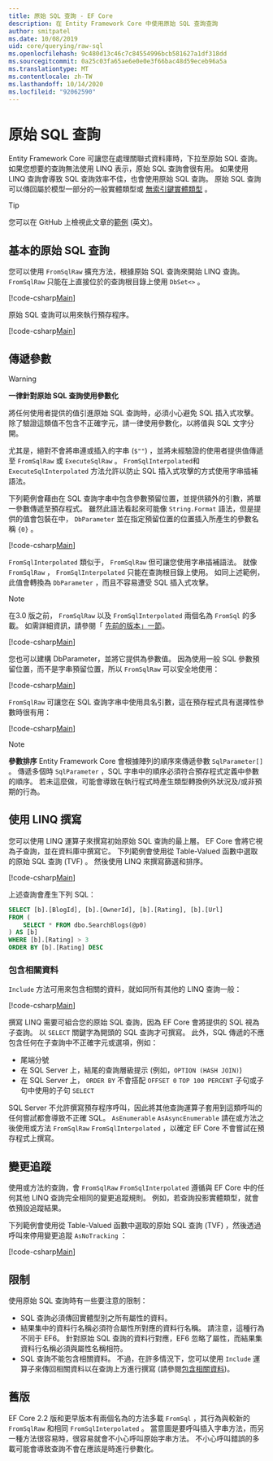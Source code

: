 ```yaml
---
title: 原始 SQL 查詢 - EF Core
description: 在 Entity Framework Core 中使用原始 SQL 查詢查詢
author: smitpatel
ms.date: 10/08/2019
uid: core/querying/raw-sql
ms.openlocfilehash: 9c480d13c46c7c84554996bcb581627a1df318dd
ms.sourcegitcommit: 0a25c03fa65ae6e0e0e3f66bac48d59eceb96a5a
ms.translationtype: MT
ms.contentlocale: zh-TW
ms.lasthandoff: 10/14/2020
ms.locfileid: "92062590"
---
```

# <a name="raw-sql-queries"></a>原始 SQL 查詢

Entity Framework Core 可讓您在處理關聯式資料庫時，下拉至原始 SQL 查詢。 如果您想要的查詢無法使用 LINQ 表示，原始 SQL 查詢會很有用。 如果使用 LINQ 查詢會導致 SQL 查詢效率不佳，也會使用原始 SQL 查詢。 原始 SQL 查詢可以傳回屬於模型一部分的一般實體類型或 [無索引鍵實體類型](xref:core/modeling/keyless-entity-types) 。

> [!TIP]  
> 您可以在 GitHub 上檢視此文章的[範例](https://github.com/dotnet/EntityFramework.Docs/tree/master/samples/core/Querying/RawSQL) \(英文\)。

## <a name="basic-raw-sql-queries"></a>基本的原始 SQL 查詢

您可以使用 `FromSqlRaw` 擴充方法，根據原始 SQL 查詢來開始 LINQ 查詢。 `FromSqlRaw` 只能在上直接位於的查詢根目錄上使用 `DbSet<>` 。

[!code-csharp[Main](../../../samples/core/Querying/RawSQL/Program.cs#FromSqlRaw)]

原始 SQL 查詢可以用來執行預存程序。

[!code-csharp[Main](../../../samples/core/Querying/RawSQL/Program.cs#FromSqlRawStoredProcedure)]

## <a name="passing-parameters"></a>傳遞參數

> [!WARNING]
> **一律針對原始 SQL 查詢使用參數化**
>
> 將任何使用者提供的值引進原始 SQL 查詢時，必須小心避免 SQL 插入式攻擊。 除了驗證這類值不包含不正確字元，請一律使用參數化，以將值與 SQL 文字分開。
>
> 尤其是，絕對不會將串連或插入的字串 (`$""`) ，並將未經驗證的使用者提供值傳遞至 `FromSqlRaw` 或 `ExecuteSqlRaw` 。 `FromSqlInterpolated`和 `ExecuteSqlInterpolated` 方法允許以防止 SQL 插入式攻擊的方式使用字串插補語法。

下列範例會藉由在 SQL 查詢字串中包含參數預留位置，並提供額外的引數，將單一參數傳遞至預存程式。 雖然此語法看起來可能像 `String.Format` 語法，但是提供的值會包裝在中， `DbParameter` 並在指定預留位置的位置插入所產生的參數名稱 `{0}` 。

[!code-csharp[Main](../../../samples/core/Querying/RawSQL/Program.cs#FromSqlRawStoredProcedureParameter)]

`FromSqlInterpolated` 類似于， `FromSqlRaw` 但可讓您使用字串插補語法。 就像 `FromSqlRaw` ， `FromSqlInterpolated` 只能在查詢根目錄上使用。 如同上述範例，此值會轉換為 `DbParameter` ，而且不容易遭受 SQL 插入式攻擊。

> [!NOTE]
> 在3.0 版之前， `FromSqlRaw` 以及 `FromSqlInterpolated` 兩個名為 `FromSql` 的多載。 如需詳細資訊，請參閱「 [先前的版本」一節](#previous-versions)。

[!code-csharp[Main](../../../samples/core/Querying/RawSQL/Program.cs#FromSqlInterpolatedStoredProcedureParameter)]

您也可以建構 DbParameter，並將它提供為參數值。 因為使用一般 SQL 參數預留位置，而不是字串預留位置，所以 `FromSqlRaw` 可以安全地使用：

[!code-csharp[Main](../../../samples/core/Querying/RawSQL/Program.cs#FromSqlRawStoredProcedureSqlParameter)]

`FromSqlRaw` 可讓您在 SQL 查詢字串中使用具名引數，這在預存程式具有選擇性參數時很有用：

[!code-csharp[Main](../../../samples/core/Querying/RawSQL/Program.cs#FromSqlRawStoredProcedureNamedSqlParameter)]

> [!NOTE]
> **參數排序** Entity Framework Core 會根據陣列的順序來傳遞參數 `SqlParameter[]` 。 傳遞多個時 `SqlParameter` ，SQL 字串中的順序必須符合預存程式定義中參數的順序。 若未這麼做，可能會導致在執行程式時產生類型轉換例外狀況及/或非預期的行為。

## <a name="composing-with-linq"></a>使用 LINQ 撰寫

您可以使用 LINQ 運算子來撰寫初始原始 SQL 查詢的最上層。 EF Core 會將它視為子查詢，並在資料庫中撰寫它。 下列範例會使用從 Table-Valued 函數中選取的原始 SQL 查詢 (TVF) 。 然後使用 LINQ 來撰寫篩選和排序。

[!code-csharp[Main](../../../samples/core/Querying/RawSQL/Program.cs#FromSqlInterpolatedComposed)]

上述查詢會產生下列 SQL：

```sql
SELECT [b].[BlogId], [b].[OwnerId], [b].[Rating], [b].[Url]
FROM (
    SELECT * FROM dbo.SearchBlogs(@p0)
) AS [b]
WHERE [b].[Rating] > 3
ORDER BY [b].[Rating] DESC
```

### <a name="including-related-data"></a>包含相關資料

`Include` 方法可用來包含相關的資料，就如同所有其他的 LINQ 查詢一般：

[!code-csharp[Main](../../../samples/core/Querying/RawSQL/Program.cs#FromSqlInterpolatedInclude)]

撰寫 LINQ 需要可組合您的原始 SQL 查詢，因為 EF Core 會將提供的 SQL 視為子查詢。 以 `SELECT` 關鍵字為開頭的 SQL 查詢才可撰寫。 此外，SQL 傳遞的不應包含任何在子查詢中不正確字元或選項，例如：

- 尾端分號
- 在 SQL Server 上，結尾的查詢層級提示 (例如，`OPTION (HASH JOIN)`)
- 在 SQL Server 上， `ORDER BY` 不會搭配 `OFFSET 0` `TOP 100 PERCENT` 子句或子句中使用的子句 `SELECT`

SQL Server 不允許撰寫預存程序呼叫，因此將其他查詢運算子套用到這類呼叫的任何嘗試都會導致不正確 SQL。 `AsEnumerable` `AsAsyncEnumerable` 請在或方法之後使用或方法 `FromSqlRaw` `FromSqlInterpolated` ，以確定 EF Core 不會嘗試在預存程式上撰寫。

## <a name="change-tracking"></a>變更追蹤

使用或方法的查詢，會 `FromSqlRaw` `FromSqlInterpolated` 遵循與 EF Core 中的任何其他 LINQ 查詢完全相同的變更追蹤規則。 例如，若查詢投影實體類型，就會依預設追蹤結果。

下列範例會使用從 Table-Valued 函數中選取的原始 SQL 查詢 (TVF) ，然後透過呼叫來停用變更追蹤 `AsNoTracking` ：

[!code-csharp[Main](../../../samples/core/Querying/RawSQL/Program.cs#FromSqlInterpolatedAsNoTracking)]

## <a name="limitations"></a>限制

使用原始 SQL 查詢時有一些要注意的限制：

- SQL 查詢必須傳回實體型別之所有屬性的資料。
- 結果集中的資料行名稱必須符合屬性所對應的資料行名稱。 請注意，這種行為不同于 EF6。 針對原始 SQL 查詢的資料行對應，EF6 忽略了屬性，而結果集資料行名稱必須與屬性名稱相符。
- SQL 查詢不能包含相關資料。 不過，在許多情況下，您可以使用 `Include` 運算子來傳回相關資料以在查詢上方進行撰寫 (請參閱[包含相關資料](#including-related-data))。

## <a name="previous-versions"></a>舊版

EF Core 2.2 版和更早版本有兩個名為的方法多載 `FromSql` ，其行為與較新的 `FromSqlRaw` 和相同 `FromSqlInterpolated` 。 當意圖是要呼叫插入字串方法，而另一種方法很容易時，很容易就會不小心呼叫原始字串方法。 不小心呼叫錯誤的多載可能會導致查詢不會在應該是時進行參數化。
